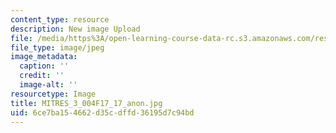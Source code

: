 ```yaml
---
content_type: resource
description: New image Upload
file: /media/https%3A/open-learning-course-data-rc.s3.amazonaws.com/res-3-004-visualizing-materials-science-fall-2017/6ce7ba154662d35cdffd36195d7c94bd_MITRES_3_004F17_17_anon.jpg
file_type: image/jpeg
image_metadata:
  caption: ''
  credit: ''
  image-alt: ''
resourcetype: Image
title: MITRES_3_004F17_17_anon.jpg
uid: 6ce7ba15-4662-d35c-dffd-36195d7c94bd
---
```

